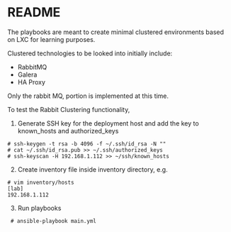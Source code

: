 # README

The playbooks are meant to create minimal clustered environments based on LXC for learning purposes.

Clustered technologies to be looked into initially include:
- RabbitMQ
- Galera
- HA Proxy

Only the rabbit MQ, portion is implemented at this time.

To test the Rabbit Clustering functionality,

1. Generate SSH key for the deployment host and add the key to known_hosts and authorized_keys

```
# ssh-keygen -t rsa -b 4096 -f ~/.ssh/id_rsa -N ""
# cat ~/.ssh/id_rsa.pub >> ~/.ssh/authorized_keys
# ssh-keyscan -H 192.168.1.112 >> ~/ssh/known_hosts
```

2. Create inventory file inside inventory directory, e.g.

```
# vim inventory/hosts
[lab]
192.168.1.112
```

3. Run playbooks

```
 # ansible-playbook main.yml 
```
